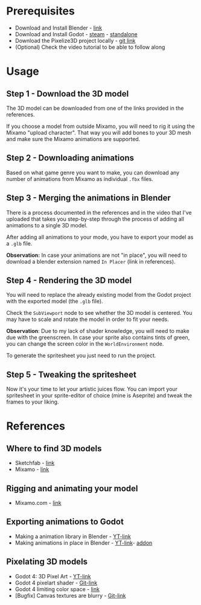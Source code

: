 
# Prerequisites
- Download and Install Blender - [link](https://www.blender.org/download/)
- Download and Install Godot - [steam](https://store.steampowered.com/app/404790/Godot_Engine/) - [standalone](https://godotengine.org/download/windows/)
- Download the Pixelize3D project locally - [git link](https://github.com/GianiStatie/pixelize3d)
- (Optional) Check the video tutorial to be able to follow along

# Usage

## Step 1 - Download the 3D model
The 3D model can be downloaded from one of the links provided in the references. 

If you choose a model from outside Mixamo, you will need to rig it using the Mixamo "upload character". That way you will add bones to your 3D mesh and make sure the Mixamo animations are supported.

## Step 2 - Downloading animations
Based on what game genre you want to make, you can download any number of animations from Mixamo as individual `.fbx` files.

## Step 3 - Merging the animations in Blender
There is a process documented in the references and in the video that I've uploaded that takes you step-by-step through the process of adding all animations to a single 3D model. 

After adding all animations to your mode, you have to export your model as a `.glb` file.

**Observation:** In case your animations are not "in place", you will need to download a blender extension named `In Placer` (link in references).
## Step 4 - Rendering the 3D model
You will need to replace the already existing model from the Godot project with the exported model  (the `.glb` file). 

Check the `SubViewport` node to see whether the 3D model is centered. You may have to scale and rotate the model in order to fit your needs.

**Observation**: Due to my lack of shader knowledge, you will need to make due with the greenscreen. In case your sprite also contains tints of green, you can change the screen color in the `WorldEnvironment` node.

To generate the spritesheet you just need to run the project.

## Step 5 - Tweaking the spritesheet
Now it's your time to let your artistic juices flow. You can import your spritesheet in your sprite-editor of choice (mine is Aseprite) and tweak the frames to your liking.

# References
## Where to find 3D models
- Sketchfab - [link](https://sketchfab.com)
- Mixamo - [link](https://www.mixamo.com/)

## Rigging and animating your model
- Mixamo.com - [link](www.mixamo.com)

## Exporting animations to Godot
- Making a animation library in Blender - [YT-link](https://www.youtube.com/watch?v=cetPEHgmATA)
- Making animations in place in Blender - [YT-link](https://www.youtube.com/watch?v=le7exScwwrQ)- [addon](https://fatihpehlevan.gumroad.com/l/InPlacer)

## Pixelating 3D models
- Godot 4: 3D Pixel Art - [YT-link](https://www.youtube.com/watch?v=Mg_V27arKdg)
- Godot 4 pixelart shader - [Git-link](https://github.com/leopeltola/Godot-3d-pixelart-demo)
- Godot 4 limiting color space - [link](https://ask.godotengine.org/142965/limit-games-color-palette)
- [Bugfix] Canvas textures are blurry - [Git-link](https://github.com/godotengine/godot/issues/66764)

